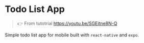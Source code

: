 # Todo List App

> 👉 From tutotrial https://youtu.be/SGEitne8N-Q

Simple todo list app for mobile built with `react-native` and `expo`.

